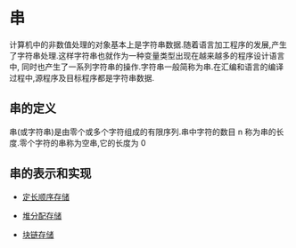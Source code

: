 # 串
计算机中的非数值处理的对象基本上是字符串数据.随着语言加工程序的发展,产生了字符串处理.这样字符串也就作为一种变量类型出现在越来越多的程序设计语言中,
同时也产生了一系列字符串的操作.字符串一般简称为串.在汇编和语言的编译过程中,源程序及目标程序都是字符串数据.

## 串的定义
串(或字符串)是由零个或多个字符组成的有限序列.串中字符的数目 n 称为串的长度.零个字符的串称为空串,它的长度为 0

## 串的表示和实现

- [定长顺序存储](SequenceString.md)

- [堆分配存储](HeapString.md)

- [块链存储](LinkedString.md)